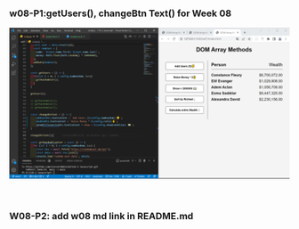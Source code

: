 ### w08-P1:getUsers(), changeBtn Text() for Week 08

![](0413-1.PNG)

![]()

### W08-P2: add w08 md link in README.md

![]()

![]()

